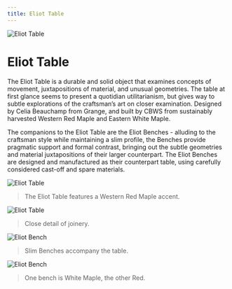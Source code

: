 ```yaml
---
title: Eliot Table
---
```

![Eliot Table](eliot-table/profile.png)

# Eliot Table

The Eliot Table is a durable and solid object that examines concepts of movement, juxtapositions of material, and unusual geometries. The table at first glance seems to present a quotidian utilitarianism, but gives way to subtle
explorations of the craftsman’s art on closer examination. Designed by Celia Beauchamp from Grange, and built by CBWS from sustainably harvested Western Red Maple and Eastern White Maple.

The companions to the Eliot Table are the Eliot Benches - alluding to the craftsman style while maintaining a slim profile, the Benches provide pragmatic support and formal contrast, bringing out the subtle geometries and material
juxtapositions of their larger counterpart. The Eliot Benches are designed and manufactured as their counterpart table, using carefully considered cast-off and spare materials.

![Eliot Table](eliot-table/end.jpg)
> The Eliot Table features a Western Red Maple accent.

![Eliot Table](eliot-table/detail.png)
> Close detail of joinery.

![Eliot Bench](eliot-table/bench-white.jpg)
> Slim Benches accompany the table.

![Eliot Bench](eliot-table/bench-red.jpg)
> One bench is White Maple, the other Red.
